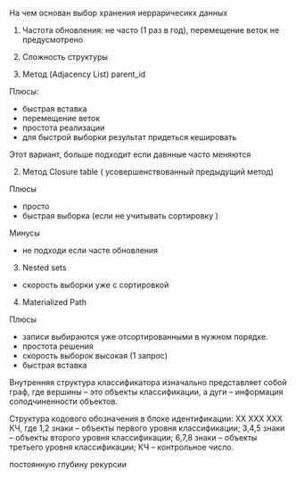 На чем основан выбор  хранения  иерраричесикх данных 

1. Частота  обновления:  не часто (1 раз в год),   перемещение веток не предусмотрено 
2. Сложность  структуры 


1. Метод (Adjacency List) parent_id 

Плюсы: 
- быстрая   вставка 
- перемещение веток 
- простота  реализации 
- для  быстрой выборки   результат придеться  кешировать 

Этот   вариант,  больше  подходит   если  давнные часто меняются

2. Метод Closure table ( усовершенствованный предыдущий метод) 

Плюсы
- просто 
- быстрая выборка (если не учитывать сортировку ) 

Минусы

- не подходи  если  часте  обновления  


3. Nested sets 

- скорость выборки  уже с  сортировкой 


4. Materialized Path

Плюсы

- записи выбираются уже отсортированными в нужном порядке.
- простота решения
- скорость выборок высокая (1 запрос)
- быстрая вставка



Внутренняя структура классификатора изначально представляет
собой граф, где вершины – это объекты классификации, а дуги –
информация соподчиненности объектов. 

Структура кодового обозначения в блоке идентификации:
ХХ ХХХ ХХХ КЧ,
где
1,2 знаки – объекты первого уровня классификации;
3,4,5 знаки – объекты второго уровня классификации;
6,7,8 знаки – объекты третьего уровня классификации;
КЧ – контрольное число.


постоянную глубину рекурсии

